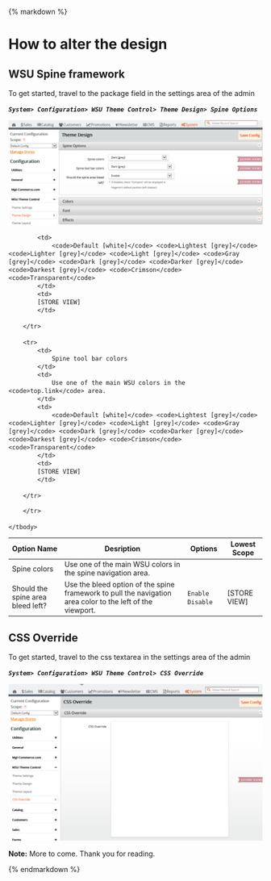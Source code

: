 {% markdown %}
# How to alter the design

## WSU Spine framework
To get started, travel to the package field in the settings area of the admin

***`System> Configuration> WSU Theme Control> Theme Design> Spine Options`***


![set the package](site/images/design-spine-options.png)

<table>
	<thead>
		<tr><th>Option Name</th><th>Desription</th><th>Options</th><th>Lowest Scope</th></tr>
	</thead>
	<tbody>
		<tr>
			<td>
				Spine colors 
			</td>
			<td>
				Use one of the main WSU colors in the spine navigation area.
			</td>

			<td>
				<code>Default [white]</code> <code>Lightest [grey]</code> <code>Lighter [grey]</code> <code>Light [grey]</code> <code>Gray [grey]</code> <code>Dark [grey]</code> <code>Darker [grey]</code> <code>Darkest [grey]</code> <code>Crimson</code> <code>Transparent</code>
			</td>
			<td>
			[STORE VIEW]
			</td>

		</tr>
		
		<tr>
			<td>
				Spine tool bar colors 
			</td>
			<td>
				Use one of the main WSU colors in the <code>top.link</code> area.
			</td>
			<td>
				<code>Default [white]</code> <code>Lightest [grey]</code> <code>Lighter [grey]</code> <code>Light [grey]</code> <code>Gray [grey]</code> <code>Dark [grey]</code> <code>Darker [grey]</code> <code>Darkest [grey]</code> <code>Crimson</code> <code>Transparent</code>
			</td>
			<td>
			[STORE VIEW]
			</td>

		</tr>
<tr>
			<td>
				Should the spine area bleed left? 
			</td>
			<td>
				Use the bleed option of the spine framework to pull the navigation area color to the left of the viewport.
			</td>
			<td>
				<code>Enable</code> <code>Disable</code>
			</td>
			<td>
			[STORE VIEW]
			</td>

		</tr>
		
	</tbody>


</table>



## CSS Override
To get started, travel to the css textarea in the settings area of the admin

***`System> Configuration> WSU Theme Control> CSS Override`***


![set the package](site/images/design-css-override.png)


**Note:** More to come. Thank you for reading.
	
{% endmarkdown %}
